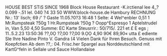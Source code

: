 HOUSE BEST STiS SINCE 1968 Block House Restaurant -K.irctienal lee 4_?0.099 -.51 lel. 040 ?4 33 50 WWW.block-house.de Hambury RECHNUNG Nr.: 13' lisch; 69 /' ? Gaste 11.05.?0?3 16:48 1 Selte: 4 Wel^enbler 0,51 1 Mr.Rumpsteak ?50g 1 Hr.Rumpsteak ?50g ? Oopp^Espresşo 1 Aptelstrudel in, Van 5,50 4,50 Summe: EC Karte Steusrrir.: 50/715/. 221 et £ E egs ; 11..5.2.23 13:50:36 ??,0Ọ ?7,00 ?7,00 9.ỌỌ 4,90 90€ 89,90« utta £ edìente Sle Ihre Nadine Pinto V. Gandra (4 Vielen Dank für Ihren Besuch. Genuss mit Koepfctien Ab dem ??,: 04. Frisc.her Spargel aus Norddeutschland mit KartG^feln in Sellale und Sauce Hollandaise